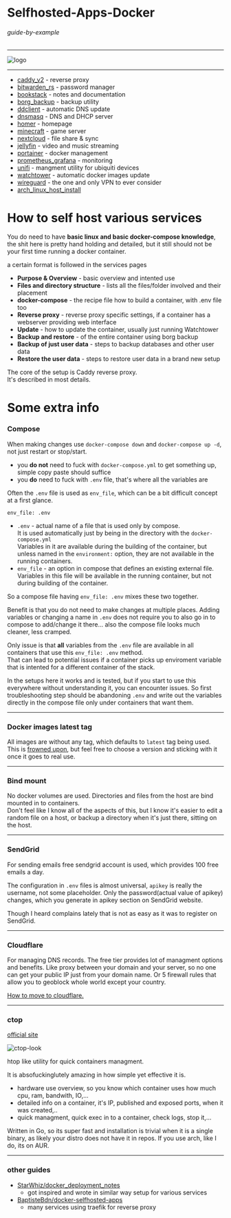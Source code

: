 # Selfhosted-Apps-Docker

###### guide-by-example

---

![logo](https://i.imgur.com/u5LH0jI.png)

---

* [caddy_v2](caddy_v2/) - reverse proxy
* [bitwarden_rs](bitwarden_rs/) - password manager
* [bookstack](bookstack/) - notes and documentation
* [borg_backup](borg_backup/) - backup utility
* [ddclient](ddclient/) - automatic DNS update
* [dnsmasq](dnsmasq/) - DNS and DHCP server
* [homer](homer/) - homepage
* [minecraft](minecraft/) - game server
* [nextcloud](nextcloud/) - file share & sync
* [jellyfin](jellyfin/) - video and music streaming
* [portainer](portainer/) - docker management
* [prometheus_grafana](prometheus_grafana/) - monitoring
* [unifi](unifi/) - mangment utility for ubiquiti devices
* [watchtower](watchtower/) - automatic docker images update
* [wireguard](wireguard/) - the one and only VPN to ever consider
* [arch_linux_host_install](arch_linux_host_install)

# How to self host various services

You do need to have **basic linux and basic docker-compose knowledge**,
the shit here is pretty hand holding and detailed, but it still should not be
your first time running a docker container.

a certain format is followed in the services pages

* **Purpose & Overview** - basic overview and intented use
* **Files and directory structure** - lists all the files/folder involved
 and their placement
* **docker-compose** - the recipe file how to build a container, with .env file too
* **Reverse proxy** - reverse proxy specific settings, if a container has
 a webserver providing web interface
* **Update** - how to update the container, usually just running Watchtower
* **Backup and restore** - of the entire container using borg backup
* **Backup of just user data** - steps to backup databases and other user data
* **Restore the user data** - steps to restore user data in a brand new setup


The core of the setup is Caddy reverse proxy.</br>
It's described in most details.

# Some extra info

### Compose

When making changes use `docker-compose down` and `docker-compose up -d`,
not just restart or stop/start.

* you **do not** need to fuck with `docker-compose.yml` to get something up,
simple copy paste should suffice
* you **do** need to fuck with `.env` file, that's where all the variables are
  
Often the `.env` file is used as `env_file`,
which can be a bit difficult concept at a first glance.

`env_file: .env`

* `.env` - actual name of a file that is used only by compose.</br>
  It is used automatically just by being in the directory
  with the `docker-compose.yml`</br>
  Variables in it are available during the building of the container,
  but unless named in the `environment:` option, they are not available
  in the running containers.
* `env_file` - an option in compose that defines an existing external file.</br>
  Variables in this file will be available in the running container,
  but not during building of the container.

So a compose file having `env_file: .env` mixes these two together.

Benefit is that you do not need to make changes at multiple places.
Adding variables or changing a name in `.env` does not require you
to also go in to compose to add/change it there...  also the compose file
looks much cleaner, less cramped.

Only issue is that **all** variables from the `.env` file are available in
all containers that use this `env_file: .env` method.</br>
That can lead to potential issues if a container picks up enviroment
variable that is intented for a different container of the stack.

In the setups here it works and is tested, but if you start to use this
everywhere without understanding it, you can encounter issues.
So first troubleshooting step should be abandoning `.env` and write out 
the variables directly in the compose file only under containers that want them.

---

### Docker images latest tag

All images are without any tag, which defaults to `latest` tag being used.</br>
This is [frowned upon](https://vsupalov.com/docker-latest-tag/),
but feel free to choose a version and sticking with it once it goes to real use.

---

### Bind mount

No docker volumes are used. Directories and files from the host
are bind mounted in to containers.</br>
Don't feel like I know all of the aspects of this,
but I know it's easier to edit a random file on a host,
or backup a directory when it's just there, sitting on the host.

---

### SendGrid

For sending emails free sendgrid account is used, which provides 100 free emails
a day.

The configuration in `.env` files is almost universal, `apikey` is
really the username, not some placeholder.
Only the password(actual value of apikey) changes,
which you generate in apikey section on SendGrid website.

Though I heard complains lately that is not as easy as it was to register on SendGrid.

---

### Cloudflare

For managing DNS records. The free tier provides lot of managment options and 
benefits. Like proxy between your domain and your server, so no one
can get your public IP just from your domain name. Or 5 firewall rules that allow
you to geoblock whole world except your country.

[How to move to cloudflare.](https://support.cloudflare.com/hc/en-us/articles/205195708-Changing-your-domain-nameservers-to-Cloudflare)

---

### ctop

[official site](https://github.com/bcicen/ctop)

![ctop-look](https://i.imgur.com/nGAd1MQ.png)

htop like utility for quick containers managment.

It is absofuckinglutely amazing in how simple yet effective it is.

* hardware use overview, so you know which container uses how much cpu, ram, bandwith, IO,...
* detailed info on a container, it's IP, published and exposed ports, when it was created,..
* quick managment, quick exec in to a container, check logs, stop it,...

Written in Go, so its super fast and installation is trivial when it is a single binary,
as likely your distro does not have it in repos. If you use arch, like I do, its on AUR.


---

### other guides

* [StarWhiz/docker_deployment_notes](https://github.com/StarWhiz/docker_deployment_notes/blob/master/README.md)
    - got inspired and wrote in similar way setup for various services
* [BaptisteBdn/docker-selfhosted-apps](https://github.com/BaptisteBdn/docker-selfhosted-apps)
   - many services using traefik for reverse proxy

